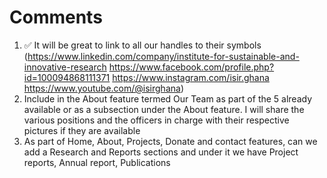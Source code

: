 # Comments
1. ✅ It will be great to link to all our handles to their symbols (https://www.linkedin.com/company/institute-for-sustainable-and-innovative-research https://www.facebook.com/profile.php?id=100094868111371 https://www.instagram.com/isir.ghana https://www.youtube.com/@isirghana)
2. Include in the About feature termed Our Team as part of the 5 already available or as a subsection under the About feature. I will share the various positions and the officers in charge with their respective pictures if they are available
3. As part of Home, About,  Projects, Donate and contact features, can we add a  Research and Reports sections and under it we have Project reports, Annual report, Publications